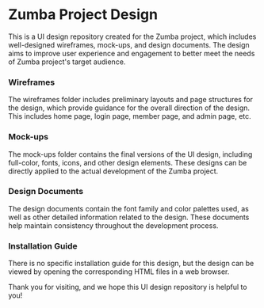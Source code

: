 # Zumba Project Design
This is a UI design repository created for the Zumba project, which includes well-designed wireframes, mock-ups, and design documents. The design aims to improve user experience and engagement to better meet the needs of Zumba project's target audience.

### Wireframes
The wireframes folder includes preliminary layouts and page structures for the design, which provide guidance for the overall direction of the design. This includes home page, login page, member page, and admin page, etc.


### Mock-ups
The mock-ups folder contains the final versions of the UI design, including full-color, fonts, icons, and other design elements. These designs can be directly applied to the actual development of the Zumba project.


### Design Documents
The design documents contain the font family and color palettes used, as well as other detailed information related to the design. These documents help maintain consistency throughout the development process.


### Installation Guide
There is no specific installation guide for this design, but the design can be viewed by opening the corresponding HTML files in a web browser.

Thank you for visiting, and we hope this UI design repository is helpful to you!
